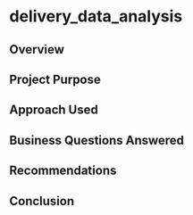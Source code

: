# delivery_data_analysis
## Overview
## Project Purpose
## Approach Used
## Business Questions Answered
## Recommendations
## Conclusion
